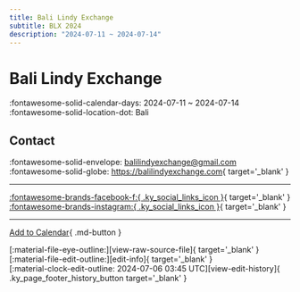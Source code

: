 ```yaml
---
title: Bali Lindy Exchange
subtitle: BLX 2024
description: "2024-07-11 ~ 2024-07-14"
---
```


# Bali Lindy Exchange 

:fontawesome-solid-calendar-days: 2024-07-11 ~ 2024-07-14  
:fontawesome-solid-location-dot: Bali  

## Contact

:fontawesome-solid-envelope: <balilindyexchange@gmail.com>  
:fontawesome-solid-globe: <https://balilindyexchange.com>{ target='_blank' }  

---

 [:fontawesome-brands-facebook-f:{ .ky_social_links_icon }](https://www.facebook.com/profile.php?id=61555616755466){ target='_blank' } [:fontawesome-brands-instagram:{ .ky_social_links_icon }](https://instagram.com/balilindyexchange){ target='_blank' }

---

[Add to Calendar](https://swing.news/ics/2024/id_ID/bali-lindy-exchange-2024){ .md-button }

<div class="ky_page_footer" markdown>
<div class="ky_page_footer_trailing" markdown="span">
[:material-file-eye-outline:][view-raw-source-file]{ target='_blank' }
[:material-file-edit-outline:][edit-info]{ target='_blank' }
</div>
<div class="ky_page_footer_leading" markdown="span">
[:material-clock-edit-outline: 2024-07-06 03:45 UTC][view-edit-history]{ .ky_page_footer_history_button target='_blank' }
</div>
</div>

[view-raw-source-file]: https://github.com/swingdance/events/blob/main/2024/id_ID/bali-lindy-exchange-2024.json "View Raw Source File"
[edit-info]: https://github.com/swingdance/events/issues/new?assignees=&labels=update+event&projects=&template=03-update_entity.yml&title=%5B2024%2Fid_ID%5D%20Update%20Event%3A%20Bali%20Lindy%20Exchange&region=id_ID&year=2024&id=bali-lindy-exchange-2024&name=Bali%20Lindy%20Exchange&org_id= "Edit Info"

[view-edit-history]: https://github.com/swingdance/events/commits/main/2024/id_ID/bali-lindy-exchange-2024.json "View Edit History"
